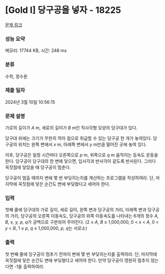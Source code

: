 # [Gold I] 당구공을 넣자 - 18225 

[문제 링크](https://www.acmicpc.net/problem/18225) 

### 성능 요약

메모리: 17744 KB, 시간: 248 ms

### 분류

수학, 정수론

### 제출 일자

2024년 3월 10일 10:56:15

### 문제 설명

<p>가로의 길이가 <em>A </em>m, 세로의 길이가 <em>B </em>m인 직사각형 모양의 당구대가 있다.</p>

<p>당구대 위에는 크기가 무한히 작아 점으로 취급할 수 있는 당구공 한 개가 놓여있다. 당구공의 위치는 왼쪽 변에서 <em>x </em>m, 아래쪽 변에서 <em>y </em>m만큼 떨어진 곳에 놓여 있다.</p>

<p>이후, 당구공은 일정 시간마다 오른쪽으로 <em>p</em> m, 위쪽으로 <em>q </em>m 움직이는 등속도 운동을 한다. 당구공이 당구대의 한 변에 닿으면, 입사각과 반사각이 같도록 반사된다. 그러다 꼭짓점에 닿았을 때 당구공이 멈춘다.</p>

<p>당구공이 멈출 때까지 변에 몇 번 부딪히는지를 계산하는 프로그램을 작성하여라. 단, 마지막에 꼭짓점에 닿은 순간도 변에 부딪혔다고 세어야 한다.</p>

### 입력 

 <p>첫째 줄에 당구대의 가로 길이, 세로 길이, 왼쪽 변과 당구공의 거리, 아래쪽 변과 당구공의 거리, 당구공의 오른쪽 이동속도, 당구공의 위쪽 이동속도를 나타내는 6개의 정수 <em>A, B, x, y, p, q</em>가 공백으로 구분되어 주어진다. (2 ≤ <em>A</em>, <em>B </em>≤ 1,000,000, 0 < <em>x </em>< <em>A</em>, 0 < <em>y </em>< <em>B</em>, 1 ≤ <em>p, q </em>≤ 1,000,000, <em>p, q</em>는 서로소)</p>

### 출력 

 <p>첫 번째 줄에 당구공이 멈추기 전까지 변에 몇 번 부딪히는지를 출력하라. 단, 마지막에 꼭짓점에 닿은 순간도 변에 부딪혔다고 세어야 한다. 만약 당구공이 영원히 멈추지 않는다면 -1을 출력하여라.</p>


